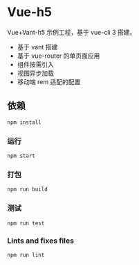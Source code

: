 # Vue-h5

Vue+Vant-h5 示例工程，基于 vue-cli 3 搭建。

- 基于 vant 搭建
- 基于 vue-router 的单页面应用
- 组件按需引入
- 视图异步加载
- 移动端 rem 适配的配置


## 依赖
```
npm install
```

### 运行
```
npm start
```

### 打包
```
npm run build
```

### 测试
```
npm run test
```

### Lints and fixes files
```
npm run lint
```
